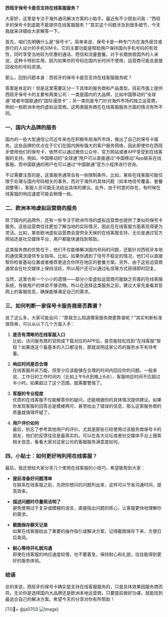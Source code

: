 **西班牙保号卡是否支持在线客服服务？**

大家好，这里是专注于海外通讯解决方案的小助手。最近有不少朋友问我：“西班牙的保号卡到底能不能提供在线客服服务？”其实这个问题涉及到很多细节，今天我就来详细给大家解答一下。

首先，咱们先明确什么是“保号卡”。简单来说，保号卡是一种专门为在海外居住或旅行的人设计的手机SIM卡。它的主要功能是帮助用户保持国内手机号码的有效性，同时享受当地较为优惠的通话、短信和流量套餐。对于长期旅居国外的人来说，这种卡特别实用，因为如果你的号码在国内长时间不使用，运营商可能会直接回收你的号码资源。

那么，回到问题本身：西班牙的保号卡是否支持在线客服服务呢？

答案是肯定的！但是这里需要区分一下具体的服务商和产品类型。目前市面上提供西班牙保号卡的主要有两类公司：一类是国内的大品牌，比如中国移动的“全球通”或者中国联通的“国际漫游卡”；另一类则是专门针对海外市场的独立运营商，例如一些欧洲本地的虚拟运营商。这两类服务商在在线客服服务方面的情况有所不同。

### 一、国内大品牌的服务

国内的一些大型通信公司近年来也在积极布局海外市场，推出了自己的保号卡服务。这些品牌的优点在于它们在国内拥有强大的客户服务网络，因此即使你在西班牙使用他们的保号卡，依然可以通过微信公众号、官方网站或者APP享受到在线客服的支持。例如，中国移动的“全球通”用户可以直接通过“中国移动”App联系在线客服，而中国联通的用户也可以通过“中国联通”官方小程序进行咨询。

不过需要注意的是，这类服务通常会有一些限制条件。比如，某些在线客服可能仅限于处理与国内号码相关的事务，而对于海外的具体问题（如本地信号覆盖、套餐调整等），客服人员可能无法给出具体的建议。此外，由于时差的存在，有时候在线客服的响应速度可能会稍慢一些。

### 二、欧洲本地虚拟运营商的服务

除了国内的品牌外，还有一些专注于欧洲市场的虚拟运营商也提供了类似的保号卡服务。这些运营商往往更加了解当地的实际情况，因此在在线客服方面表现得更为灵活。比如，某些欧洲虚拟运营商会提供全天候的在线客服支持，无论是通过官方网站还是社交媒体平台，用户都能快速找到帮助。

这类服务商的优势在于，他们不仅能够解决国内号码的问题，还能针对西班牙本地的通信需求提供专业指导。比如，如果你遇到了信号不稳定的情况，他们可以直接帮你检查基站位置或者推荐更适合你所在地区的套餐方案。另外，由于这些运营商通常会在社交媒体上保持活跃，所以用户还可以通过私信等方式获得即时回复。

当然，这里也有一个小小的遗憾——部分小型虚拟运营商可能缺乏完善的在线客服系统，导致用户的体验不够流畅。所以在选择这类服务之前，建议大家先查看其官网上的客服信息，确保能够满足自己的需求。

### 三、如何判断一家保号卡服务商是否靠谱？

说了这么多，大家可能会问：“那我怎么知道哪家服务商更靠谱呢？”其实判断标准很简单，可以从以下几个方面入手：

1. **是否有清晰的在线客服入口**  
   比如，访问服务商的官网或下载对应的APP后，是否能轻松找到“在线客服”按钮？如果连这个最基本的入口都没有，那就说明这家公司的服务水平有待考量。

2. **响应时间是否合理**  
   在线客服并非万能，但至少应该能够在合理的时间内回应你的问题。一般来说，工作日的工作时间内（比如上午9点到晚上6点），客服响应时间不应超过半小时。如果超过了这个范围，就需要警惕了。

3. **客服的专业程度**  
   优质的在线客服不仅能解答你的疑问，还能根据你的具体情况提供建议。如果你发现客服的回答总是模棱两可，甚至给出了错误的信息，那么这家服务商的质量就值得怀疑了。

4. **用户评价如何**  
   最后，别忘了参考其他用户的评价。尤其是那些已经使用过该服务商保号卡的朋友，他们的反馈往往是最真实的。可以在各大论坛或者社交媒体平台上搜索相关信息，看看大家对这家公司的客服服务满意度如何。

### 四、小贴士：如何更好地利用在线客服？

最后，我还想给大家分享几个使用在线客服的小技巧，希望能帮到大家：

- **提前准备好问题清单**  
  在联系在线客服之前，先把你想问的问题列出来，这样可以节省沟通时间，提高效率。

- **描述问题时尽量简洁明了**  
  避免使用过于复杂或模糊的语言，直接指出问题的核心，让客服更快地理解你的需求。

- **截图保存聊天记录**  
  如果在线客服给出了重要的操作指引或解决方案，记得截图保存下来，方便日后查阅。

- **耐心等待并礼貌沟通**  
  即使在线客服的响应速度较慢，也不要着急，保持耐心和礼貌，往往能得到更好的服务体验。

### 结语

总的来说，西班牙的保号卡确实是支持在线客服服务的，只是具体效果因服务商而异。无论你是选择国内大品牌还是欧洲本地运营商，只要提前做好功课，就能找到最适合自己的解决方案。希望今天的分享对你有所帮助！

[TG💪+ @jx0703 ![Image](https://github.com/user-attachments/assets/dbca1d08-cadb-493c-b0ec-ad6f7a83f270)]
